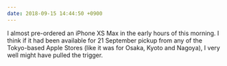 ```yaml
---
date: 2018-09-15 14:44:50 +0900
---
```

I almost pre-ordered an iPhone XS Max in the early hours of this morning. I think if it had been available for 21 September pickup from any of the Tokyo-based Apple Stores (like it was for Osaka, Kyoto and Nagoya), I very well might have pulled the trigger.
